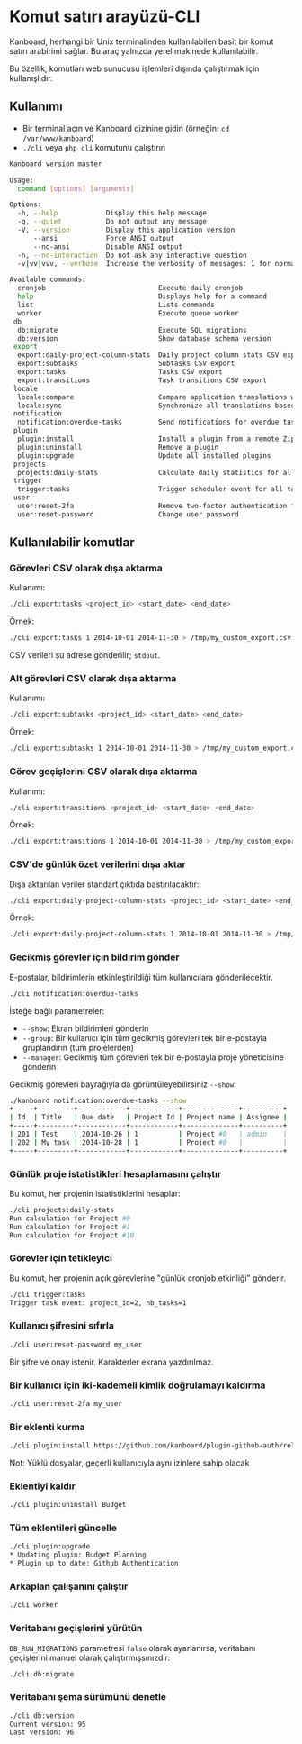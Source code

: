 Komut satırı arayüzü-CLI
======================

Kanboard, herhangi bir Unix terminalinden kullanılabilen basit bir komut satırı arabirimi sağlar.
Bu araç yalnızca yerel makinede kullanılabilir.

Bu özellik, komutları web sunucusu işlemleri dışında çalıştırmak için kullanışlıdır.

Kullanımı
-----

- Bir terminal açın ve Kanboard dizinine gidin (örneğin: `cd /var/www/kanboard`)
- `./cli` veya `php cli` komutunu çalıştırın

```bash
Kanboard version master

Usage:
  command [options] [arguments]

Options:
  -h, --help            Display this help message
  -q, --quiet           Do not output any message
  -V, --version         Display this application version
      --ansi            Force ANSI output
      --no-ansi         Disable ANSI output
  -n, --no-interaction  Do not ask any interactive question
  -v|vv|vvv, --verbose  Increase the verbosity of messages: 1 for normal output, 2 for more verbose output and 3 for debug

Available commands:
  cronjob                            Execute daily cronjob
  help                               Displays help for a command
  list                               Lists commands
  worker                             Execute queue worker
 db
  db:migrate                         Execute SQL migrations
  db:version                         Show database schema version
 export
  export:daily-project-column-stats  Daily project column stats CSV export (number of tasks per column and per day)
  export:subtasks                    Subtasks CSV export
  export:tasks                       Tasks CSV export
  export:transitions                 Task transitions CSV export
 locale
  locale:compare                     Compare application translations with the fr_FR locale
  locale:sync                        Synchronize all translations based on the fr_FR locale
 notification
  notification:overdue-tasks         Send notifications for overdue tasks
 plugin
  plugin:install                     Install a plugin from a remote Zip archive
  plugin:uninstall                   Remove a plugin
  plugin:upgrade                     Update all installed plugins
 projects
  projects:daily-stats               Calculate daily statistics for all projects
 trigger
  trigger:tasks                      Trigger scheduler event for all tasks
 user
  user:reset-2fa                     Remove two-factor authentication for a user
  user:reset-password                Change user password
```

Kullanılabilir komutlar
------------------

### Görevleri CSV olarak dışa aktarma

Kullanımı:

```bash
./cli export:tasks <project_id> <start_date> <end_date>
```

Örnek:

```bash
./cli export:tasks 1 2014-10-01 2014-11-30 > /tmp/my_custom_export.csv
```

CSV verileri şu adrese gönderilir; `stdout`.

### Alt görevleri CSV olarak dışa aktarma

Kullanımı:

```bash
./cli export:subtasks <project_id> <start_date> <end_date>
```

Örnek:

```bash
./cli export:subtasks 1 2014-10-01 2014-11-30 > /tmp/my_custom_export.csv
```

### Görev geçişlerini CSV olarak dışa aktarma

Kullanımı:

```bash
./cli export:transitions <project_id> <start_date> <end_date>
```

Örnek:

```bash
./cli export:transitions 1 2014-10-01 2014-11-30 > /tmp/my_custom_export.csv
```

### CSV'de günlük özet verilerini dışa aktar

Dışa aktarılan veriler standart çıktıda bastırılacaktır:

```bash
./cli export:daily-project-column-stats <project_id> <start_date> <end_date>
```

Örnek:

```bash
./cli export:daily-project-column-stats 1 2014-10-01 2014-11-30 > /tmp/my_custom_export.csv
```

### Gecikmiş görevler için bildirim gönder

E-postalar, bildirimlerin etkinleştirildiği tüm kullanıcılara gönderilecektir.

```bash
./cli notification:overdue-tasks
```

İsteğe bağlı parametreler:

- `--show`: Ekran bildirimleri gönderin
- `--group`: Bir kullanıcı için tüm gecikmiş görevleri tek bir e-postayla gruplandırın (tüm projelerden)
- `--manager`: Gecikmiş tüm görevleri tek bir e-postayla proje yöneticisine gönderin

Gecikmiş görevleri bayrağıyla da görüntüleyebilirsiniz `--show`:

```bash
./kanboard notification:overdue-tasks --show
+-----+---------+------------+------------+--------------+----------+
| Id  | Title   | Due date   | Project Id | Project name | Assignee |
+-----+---------+------------+------------+--------------+----------+
| 201 | Test    | 2014-10-26 | 1          | Project #0   | admin    |
| 202 | My task | 2014-10-28 | 1          | Project #0   |          |
+-----+---------+------------+------------+--------------+----------+
```

### Günlük proje istatistikleri hesaplamasını çalıştır

Bu komut, her projenin istatistiklerini hesaplar:

```bash
./cli projects:daily-stats
Run calculation for Project #0
Run calculation for Project #1
Run calculation for Project #10
```

### Görevler için tetikleyici

Bu komut, her projenin açık görevlerine "günlük cronjob etkinliği" gönderir.

```bash
./cli trigger:tasks
Trigger task event: project_id=2, nb_tasks=1
```

### Kullanıcı şifresini sıfırla

```bash
./cli user:reset-password my_user
```

Bir şifre ve onay istenir. Karakterler ekrana yazdırılmaz.

### Bir kullanıcı için iki-kademeli kimlik doğrulamayı kaldırma

```bash
./cli user:reset-2fa my_user
```

### Bir eklenti kurma

```bash
./cli plugin:install https://github.com/kanboard/plugin-github-auth/releases/download/v1.0.1/GithubAuth-1.0.1.zip
```

Not: Yüklü dosyalar, geçerli kullanıcıyla aynı izinlere sahip olacak

### Eklentiyi kaldır

```bash
./cli plugin:uninstall Budget
```

### Tüm eklentileri güncelle

```bash
./cli plugin:upgrade
* Updating plugin: Budget Planning
* Plugin up to date: Github Authentication
```

### Arkaplan çalışanını çalıştır

```bash
./cli worker
```

### Veritabanı geçişlerini yürütün

`DB_RUN_MIGRATIONS` parametresi `false` olarak ayarlanırsa, veritabanı geçişlerini manuel olarak çalıştırmışsınızdır:

```bash
./cli db:migrate
```

### Veritabanı şema sürümünü denetle

```bash
./cli db:version
Current version: 95
Last version: 96
```
